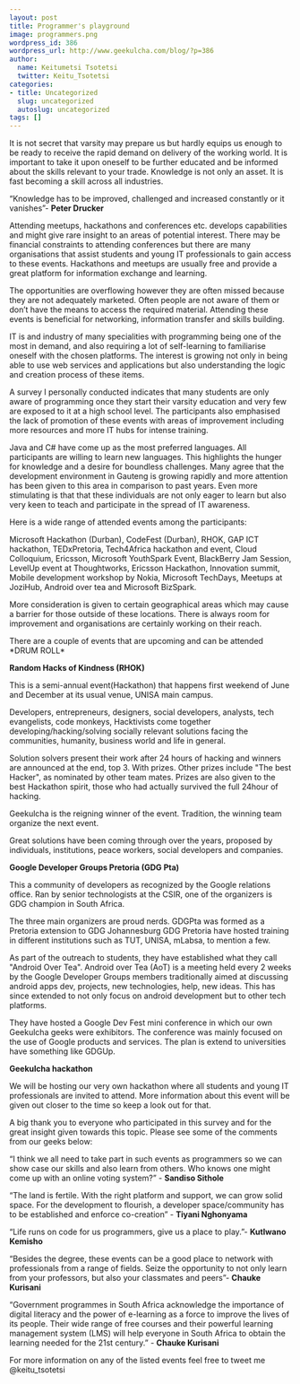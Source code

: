 ```yaml
---
layout: post
title: Programmer's playground
image: programmers.png
wordpress_id: 386
wordpress_url: http://www.geekulcha.com/blog/?p=386
author:
  name: Keitumetsi Tsotetsi
  twitter: Keitu_Tsotetsi
categories:
- title: Uncategorized
  slug: uncategorized
  autoslug: uncategorized
tags: []
---
```

It is not secret that varsity may prepare us but hardly equips us enough to be ready to receive the rapid demand on delivery of the working world. It is important to take it upon oneself to be further educated and be informed about the skills relevant to your trade. Knowledge is not only an asset. It is fast becoming a skill across all industries.

 “Knowledge has to be improved, challenged and increased constantly or it vanishes”- **Peter Drucker**

 Attending meetups, hackathons and conferences etc. develops capabilities and might give rare insight to an areas of potential interest. There may be financial constraints to attending conferences but there are many organisations that assist students and young IT professionals to gain access to these events. Hackathons and meetups are usually free and provide a great platform for information exchange and learning.

 The opportunities are overflowing however they are often missed because they are not adequately marketed. Often people are not aware of them or don’t have the means to access the required material. Attending these events is beneficial for networking, information transfer and skills building.

 IT is and industry of many specialities with programming being one of the most in demand, and also requiring a lot of self-learning to familiarise oneself with the chosen platforms. The interest is growing not only in being able to use web services and applications but also understanding the logic and creation process of these items.

 A survey I personally conducted indicates that many students are only aware of programming once they start their varsity education and very few are exposed to it at a high school level. The participants also emphasised the lack of promotion of these events with areas of improvement including more resources and more IT hubs for intense training.

 Java and C# have come up as the most preferred languages. All participants are willing to learn new languages. This highlights the hunger for knowledge and a desire for boundless challenges. Many agree that the development environment in Gauteng is growing rapidly and more attention has been given to this area in comparison to past years. Even more stimulating is that that these individuals are not only eager to learn but also very keen to teach and participate in the spread of IT awareness.

 Here is a wide range of attended events among the participants:

 Microsoft Hackathon (Durban), CodeFest (Durban), RHOK, GAP ICT hackathon, TEDxPretoria, Tech4Africa hackathon and event, Cloud Colloquium, Ericsson, Microsoft YouthSpark Event, BlackBerry Jam Session, LevelUp event at Thoughtworks, Ericsson Hackathon, Innovation summit, Mobile development workshop by Nokia, Microsoft TechDays, Meetups at JoziHub, Android over tea and Microsoft BizSpark.

 More consideration is given to certain geographical areas which may cause a barrier for those outside of these locations. There is always room for improvement and organisations are certainly working on their reach.

 There are a couple of events that are upcoming and can be attended \*DRUM ROLL\*

**Random Hacks of Kindness (RHOK)**

 This is a semi-annual event(Hackathon) that happens first weekend of June and December at its usual venue, UNISA main campus.

 Developers, entrepreneurs, designers, social developers, analysts, tech evangelists, code monkeys, Hacktivists come together developing/hacking/solving socially relevant solutions facing the communities, humanity, business world and life in general.

 Solution solvers present their work after 24 hours of hacking and winners are announced at the end, top 3. With prizes. Other prizes include "The best Hacker", as nominated by other team mates. Prizes are also given to the best Hackathon spirit, those who had actually survived the full 24hour of hacking.

 Geekulcha is the reigning winner of the event. Tradition, the winning team organize the next event.

 Great solutions have been coming through over the years, proposed by individuals, institutions, peace workers, social developers and companies.

**Google Developer Groups Pretoria (GDG Pta)**

 This a community of developers as recognized by the Google relations office. Ran by senior technologists at the CSIR, one of the organizers is GDG champion in South Africa.

 The three main organizers are proud nerds. GDGPta was formed as a Pretoria extension to GDG Johannesburg GDG Pretoria have hosted training in different institutions such as TUT, UNISA, mLabsa, to mention a few.

 As part of the outreach to students, they have established what they call "Android Over Tea". Android over Tea (AoT) is a meeting held every 2 weeks by the Google Developer Groups members traditionally aimed at discussing android apps dev, projects, new technologies, help, new ideas. This has since extended to not only focus on android development but to other tech platforms.

 They have hosted a Google Dev Fest mini conference in which our own Geekulcha geeks were exhibitors. The conference was mainly focused on the use of Google products and services. The plan is extend to universities have something like GDGUp.

**Geekulcha hackathon**

 We will be hosting our very own hackathon where all students and young IT professionals are invited to attend. More information about this event will be given out closer to the time so keep a look out for that.

 A big thank you to everyone who participated in this survey and for the great insight given towards this topic. Please see some of the comments from our geeks below:

 “I think we all need to take part in such events as programmers so we can show case our skills and also learn from others. Who knows one might come up with an online voting system?” - **Sandiso Sithole**

 “The land is fertile. With the right platform and support, we can grow solid space. For the development to flourish, a developer space/community has to be established and enforce co-creation” - **Tiyani Nghonyama**

 “Life runs on code for us programmers, give us a place to play.”- **Kutlwano Kemisho**

 “Besides the degree, these events can be a good place to network with professionals from a range of fields. Seize the opportunity to not only learn from your professors, but also your classmates and peers”- **Chauke Kurisani**

 “Government programmes in South Africa acknowledge the importance of digital literacy and the power of e-learning as a force to improve the lives of its people. Their wide range of free courses and their powerful learning management system (LMS) will help everyone in South Africa to obtain the learning needed for the 21st century.” - **Chauke Kurisani**

 For more information on any of the listed events feel free to tweet me @keitu\_tsotetsi

